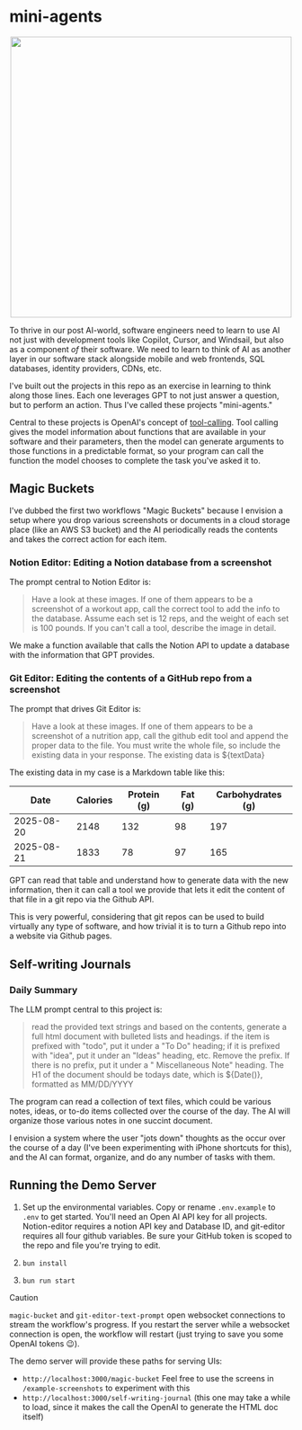 # mini-agents

<image id="minis" src="./minis.PNG" height="500" width="500" style="display:flex;justify-self:center;"/>

To thrive in our post AI-world, software engineers need to learn to use AI not just with development tools like Copilot, Cursor, and Windsail, but also as a component _of_ their software. We need to learn to think of AI as another layer in our software stack alongside mobile and web frontends, SQL databases, identity providers, CDNs, etc.

I've built out the projects in this repo as an exercise in learning to think along those lines. Each one leverages GPT to not just answer a question, but to perform an action. Thus I've called these projects "mini-agents."

Central to these projects is OpenAI's concept of [tool-calling](https://platform.openai.com/docs/guides/function-calling). Tool calling gives the model information about functions that are available in your software and their parameters, then the model can generate arguments to those functions in a predictable format, so your program can call the function the model chooses to complete the task you've asked it to.

## Magic Buckets
I've dubbed the first two workflows "Magic Buckets" because I envision a setup where you drop various screenshots or documents in a cloud storage place (like an AWS S3 bucket) and the AI periodically reads the contents and takes the correct action for each item.

### Notion Editor: Editing a Notion database from a screenshot

The prompt central to Notion Editor is:

> Have a look at these images. If one of them appears to be a screenshot of a workout app, call the correct tool to add the info to the database. Assume each set is 12 reps, and the weight of each set is 100 pounds. If you can't call a tool, describe the image in detail.

We make a function available that calls the Notion API to update a database with the information that GPT provides.

### Git Editor: Editing the contents of a GitHub repo from a screenshot

The prompt that drives Git Editor is:

> Have a look at these images. If one of them appears to be a screenshot of a nutrition app, call the github edit tool and append the proper data to the file. You must write the whole file, so include the existing data in your response. The existing data is ${textData}

The existing data in my case is a Markdown table like this:

| Date | Calories | Protein (g) | Fat (g) | Carbohydrates (g) |
|------|----------|-------------|---------|-------------------|
| 2025-08-20 | 2148 | 132 | 98 | 197 |
| 2025-08-21 | 1833 | 78 | 97 | 165 |

GPT can read that table and understand how to generate data with the new information, then it can call a tool we provide that lets it edit the content of that file in a git repo via the Github API.

This is very powerful, considering that git repos can be used to build virtually any type of software, and how trivial it is to turn a Github repo into a website via Github pages. 

## Self-writing Journals

### Daily Summary

The LLM prompt central to this project is:

> read the provided text strings and based on the contents, generate a full html document with bulleted lists and headings. if the item is prefixed with "todo", put it under a "To Do" heading; if it is prefixed with "idea", put it under an "Ideas" heading, etc. Remove the prefix. If there is no prefix, put it under a " Miscellaneous Note" heading. The H1 of the document should be todays date, which is ${Date()}, formatted as MM/DD/YYYY

The program can read a collection of text files, which could be various notes, ideas, or to-do items collected over the course of the day. The AI will organize those various notes in one succint document.

I envision a system where the user "jots down" thoughts as the occur over the course of a day (I've been experimenting with iPhone shortcuts for this), and the AI can format, organize, and do any number of tasks with them.


## Running the Demo Server

1. Set up the environmental variables. Copy or rename `.env.example` to `.env` to get started. 
You'll need an Open AI API key for all projects. Notion-editor requires a notion API key and Database ID, and git-editor requires all four github variables. Be sure your GitHub token is scoped to the repo and file you're trying to edit.

2. `bun install`
3. `bun run start`


> [!CAUTION]
> `magic-bucket` and `git-editor-text-prompt` open websocket connections to stream the workflow's progress. If you restart the server while a websocket connection is open, the workflow will restart (just trying to save you some OpenAI tokens 😉).

The demo server will provide these paths for serving UIs:
- `http://localhost:3000/magic-bucket` Feel free to use the screens in `/example-screenshots` to experiment with this
- `http://localhost:3000/self-writing-journal` (this one may take a while to load, since it makes the call the OpenAI to generate the HTML doc itself)
